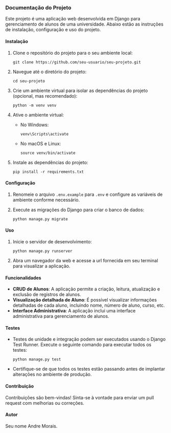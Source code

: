 
### Documentação do Projeto

Este projeto é uma aplicação web desenvolvida em Django para gerenciamento de alunos de uma universidade. Abaixo estão as instruções de instalação, configuração e uso do projeto.

#### Instalação

1. Clone o repositório do projeto para o seu ambiente local:

   ```
   git clone https://github.com/seu-usuario/seu-projeto.git
   ```

2. Navegue até o diretório do projeto:

   ```
   cd seu-projeto
   ```

3. Crie um ambiente virtual para isolar as dependências do projeto (opcional, mas recomendado):

   ```
   python -m venv venv
   ```

4. Ative o ambiente virtual:

   - No Windows:

     ```
     venv\Scripts\activate
     ```

   - No macOS e Linux:

     ```
     source venv/bin/activate
     ```

5. Instale as dependências do projeto:

   ```
   pip install -r requirements.txt
   ```

#### Configuração

1. Renomeie o arquivo `.env.example` para `.env` e configure as variáveis de ambiente conforme necessário.

2. Execute as migrações do Django para criar o banco de dados:

   ```
   python manage.py migrate
   ```

#### Uso

1. Inicie o servidor de desenvolvimento:

   ```
   python manage.py runserver
   ```

2. Abra um navegador da web e acesse a url fornecida em seu terminal para visualizar a aplicação.

#### Funcionalidades

- **CRUD de Alunos**: A aplicação permite a criação, leitura, atualização e exclusão de registros de alunos.
- **Visualização detalhada de Aluno**: É possível visualizar informações detalhadas de cada aluno, incluindo nome, número de aluno, curso, etc.
- **Interface Administrativa**: A aplicação inclui uma interface administrativa para gerenciamento de alunos.

#### Testes

- Testes de unidade e integração podem ser executados usando o Django Test Runner. Execute o seguinte comando para executar todos os testes:

  ```
  python manage.py test
  ```

- Certifique-se de que todos os testes estão passando antes de implantar alterações no ambiente de produção.

#### Contribuição

Contribuições são bem-vindas! Sinta-se à vontade para enviar um pull request com melhorias ou correções.

#### Autor

Seu nome Andre Morais.
